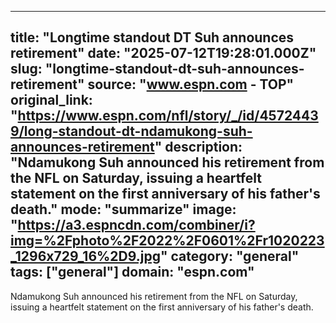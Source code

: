 ---
   title: "Longtime standout DT Suh announces retirement"
   date: "2025-07-12T19:28:01.000Z"
   slug: "longtime-standout-dt-suh-announces-retirement"
   source: "www.espn.com - TOP"
   original_link: "https://www.espn.com/nfl/story/_/id/45724439/long-standout-dt-ndamukong-suh-announces-retirement"
   description: "Ndamukong Suh announced his retirement from the NFL on Saturday, issuing a heartfelt statement on the first anniversary of his father's death."
   mode: "summarize"
   image: "https://a3.espncdn.com/combiner/i?img=%2Fphoto%2F2022%2F0601%2Fr1020223_1296x729_16%2D9.jpg"
   category: "general"
   tags: ["general"]
   domain: "espn.com"
  ---
  Ndamukong Suh announced his retirement from the NFL on Saturday, issuing a heartfelt statement on the first anniversary of his father's death.